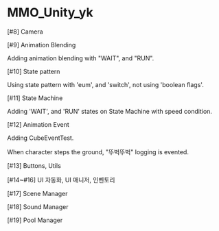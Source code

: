 # MMO_Unity_yk


[#8] Camera

[#9] Animation Blending

Adding animation blending with "WAIT", and "RUN".

[#10] State pattern

Using state pattern with 'eum', and 'switch', not using 'boolean flags'.

[#11] State Machine

Adding 'WAIT', and 'RUN' states on State Machine with speed condition.

[#12] Animation Event

Adding CubeEventTest.

When character steps the ground, "뚜벅뚜벅" logging is evented.

[#13] Buttons, Utils

[#14~#16] UI 자동화, UI 매니저, 인벤토리

[#17] Scene Manager

[#18] Sound Manager

[#19] Pool Manager